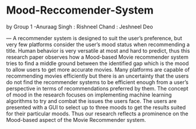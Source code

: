 # Mood-Reccomender-System
by Group 1 
          -Anuraag Singh : Rishneel Chand : Jeshneel Deo

— A recommender system is designed to suit the user’s preference, but very few platforms consider the user’s mood status when recommending a title. Human behavior is very versatile at most and hard to predict, thus this research paper observes how a Mood-based Movie recommender system tries to find a middle ground between the identified gap which is the mood to allow users to get more accurate movies. Many platforms are capable of recommending movies efficiently but there is an uncertainty that the users do not find the recommender systems to be efficient enough from a user’s perspective in terms of recommendations preferred by them. The concept of mood in the research focuses on implementing machine learning algorithms to try and combat the issues the users face. The users are presented with a GUI to select up to three moods to get the results suited for their particular moods. Thus our research reflects a prominence on the Mood-based aspect of the Movie Recommender system.
